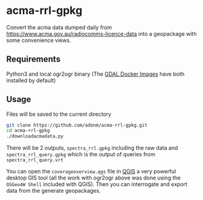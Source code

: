 # acma-rrl-gpkg
Convert the acma data dumped daily from https://www.acma.gov.au/radiocomms-licence-data into a geopackage with some convenience views.

## Requirements
Python3 and local ogr2ogr binary (The [GDAL Docker Images](https://github.com/OSGeo/gdal/tree/master/docker) have both installed by default)

## Usage
Files will be saved to the current directory

```bash
git clone https://github.com/adonm/acma-rrl-gpkg.git
cd acma-rrl-gpkg
./downloadacmadata.py
```

There will be 2 outputs, `spectra_rrl.gpkg` including the raw data and `spectra_rrl_query.gpkg` which is the output of queries from `spectra_rrl_query.vrt`

You can open the `coverageoverview.qgs` file in [QGIS](https://docs.qgis.org/3.22/en/docs/user_manual/introduction/getting_started.html#installing-from-binaries) a very powerful desktop GIS tool (all the work with ogr2ogr above was done using the `OSGeo4W Shell` included with QGIS). Then you can interrogate and export data from the generate geopackages.

